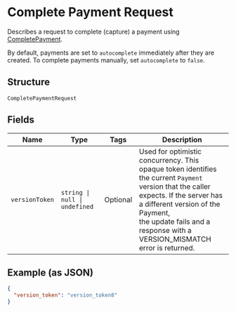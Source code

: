 
# Complete Payment Request

Describes a request to complete (capture) a payment using
[CompletePayment](../api/payments.md#complete-payment).

By default, payments are set to `autocomplete` immediately after they are created.
To complete payments manually, set `autocomplete` to `false`.

## Structure

`CompletePaymentRequest`

## Fields

| Name | Type | Tags | Description |
|  --- | --- | --- | --- |
| `versionToken` | `string \| null \| undefined` | Optional | Used for optimistic concurrency. This opaque token identifies the current `Payment`<br/>version that the caller expects. If the server has a different version of the Payment,<br/>the update fails and a response with a VERSION_MISMATCH error is returned. |

## Example (as JSON)

```json
{
  "version_token": "version_token8"
}
```

